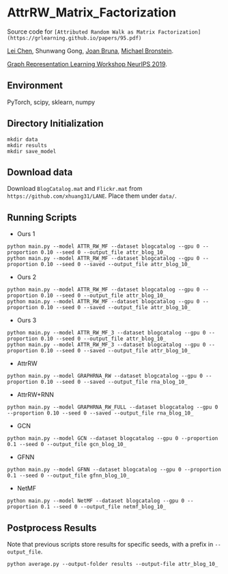 # AttrRW_Matrix_Factorization

Source code for `[Attributed Random Walk as Matrix Factorization](https://grlearning.github.io/papers/95.pdf)`

[Lei Chen](https://leichen2018.github.io), Shunwang Gong, [Joan Bruna](https://cims.nyu.edu/~bruna/), [Michael Bronstein](https://www.imperial.ac.uk/people/m.bronstein).

[Graph Representation Learning Workshop NeurIPS 2019](https://grlearning.github.io).

## Environment

PyTorch, scipy, sklearn, numpy

## Directory Initialization

```
mkdir data
mkdir results
mkdir save_model
```

## Download data

Download `BlogCatalog.mat` and `Flickr.mat` from `https://github.com/xhuang31/LANE`. Place them under `data/`.

## Running Scripts

* Ours 1

```
python main.py --model ATTR_RW_MF --dataset blogcatalog --gpu 0 --proportion 0.10 --seed 0 --output_file attr_blog_10_
python main.py --model ATTR_RW_MF --dataset blogcatalog --gpu 0 --proportion 0.10 --seed 0 --saved --output_file attr_blog_10_
```

* Ours 2

```
python main.py --model ATTR_RW_MF --dataset blogcatalog --gpu 0 --proportion 0.10 --seed 0 --output_file attr_blog_10_
python main.py --model ATTR_RW_MF --dataset blogcatalog --gpu 0 --proportion 0.10 --seed 0 --saved --output_file attr_blog_10_
```

* Ours 3

```
python main.py --model ATTR_RW_MF_3 --dataset blogcatalog --gpu 0 --proportion 0.10 --seed 0 --output_file attr_blog_10_
python main.py --model ATTR_RW_MF_3 --dataset blogcatalog --gpu 0 --proportion 0.10 --seed 0 --saved --output_file attr_blog_10_
```

* AttrRW

```
python main.py --model GRAPHRNA_RW --dataset blogcatalog --gpu 0 --proportion 0.10 --seed 0 --saved --output_file rna_blog_10_
```

* AttrRW+RNN

```
python main.py --model GRAPHRNA_RW_FULL --dataset blogcatalog --gpu 0 --proportion 0.10 --seed 0 --saved --output_file rna_blog_10_
```

* GCN

```
python main.py --model GCN --dataset blogcatalog --gpu 0 --proportion 0.1 --seed 0 --output_file gcn_blog_10_
```

* GFNN

```
python main.py --model GFNN --dataset blogcatalog --gpu 0 --proportion 0.1 --seed 0 --output_file gfnn_blog_10_
```

* NetMF

```
python main.py --model NetMF --dataset blogcatalog --gpu 0 --proportion 0.1 --seed 0 --output_file netmf_blog_10_
```

## Postprocess Results

Note that previous scripts store results for specific seeds, with a prefix in `--output_file`.

```
python average.py --output-folder results --output-file attr_blog_10_
```